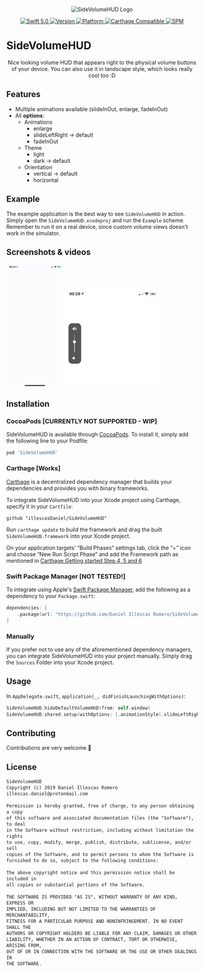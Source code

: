 <p align="center">
   <img width="200" src="https://raw.githubusercontent.com/SvenTiigi/SwiftKit/gh-pages/readMeAssets/SwiftKitLogo.png" alt="SideVolumeHUD Logo">
</p>

<p align="center">
   <a href="https://developer.apple.com/swift/">
      <img src="https://img.shields.io/badge/Swift-5.0-orange.svg?style=flat" alt="Swift 5.0">
   </a>
   <a href="http://cocoapods.org/pods/SideVolumeHUD">
      <img src="https://img.shields.io/cocoapods/v/SideVolumeHUD.svg?style=flat" alt="Version">
   </a>
   <a href="http://cocoapods.org/pods/SideVolumeHUD">
      <img src="https://img.shields.io/cocoapods/p/SideVolumeHUD.svg?style=flat" alt="Platform">
   </a>
   <a href="https://github.com/Carthage/Carthage">
      <img src="https://img.shields.io/badge/Carthage-compatible-4BC51D.svg?style=flat" alt="Carthage Compatible">
   </a>
   <a href="https://github.com/apple/swift-package-manager">
      <img src="https://img.shields.io/badge/Swift%20Package%20Manager-compatible-brightgreen.svg" alt="SPM">
   </a>
</p>

# SideVolumeHUD

<p align="center">
Nice looking volume HUD that appears right to the physical volume buttons of your device.
You can also use it in landscape style, which looks really cool too :D
</p>

## Features

- Multiple animations available (slideInOut, enlarge, fadeInOut)
- All **options**:
  - Animations
    - enlarge
    - slideLeftRight -> default
    - fadeInOut
  - Theme
    - light
    - dark -> default
  - Orientation
    - vertical -> default
    - horizontal

## Example

The example application is the best way to see `SideVolumeHUD` in action. Simply open the `SideVolumeHUD.xcodeproj` and run the `Example` scheme.
Remember to run it on a real device, since custom volume views doesn't work in the simulator.

## Screenshots & videos

<p float="left">
   <img src="github/DemoVideo.gif" width="150">
  <img src="github/images/vertical_.png" width="250">
</p>

## Installation

### CocoaPods [CURRENTLY NOT SUPPORTED - WIP]

SideVolumeHUD is available through [CocoaPods](http://cocoapods.org). To install
it, simply add the following line to your Podfile:

```bash
pod 'SideVolumeHUD'
```

### Carthage [Works]

[Carthage](https://github.com/Carthage/Carthage) is a decentralized dependency manager that builds your dependencies and provides you with binary frameworks.

To integrate SideVolumeHUD into your Xcode project using Carthage, specify it in your `Cartfile`:

```ogdl
github "illescasDaniel/SideVolumeHUD"
```

Run `carthage update` to build the framework and drag the built `SideVolumeHUD.framework` into your Xcode project.

On your application targets’ “Build Phases” settings tab, click the “+” icon and choose “New Run Script Phase” and add the Framework path as mentioned in [Carthage Getting started Step 4, 5 and 6](https://github.com/Carthage/Carthage/blob/master/README.md#if-youre-building-for-ios-tvos-or-watchos)

### Swift Package Manager [NOT TESTED!]

To integrate using Apple's [Swift Package Manager](https://swift.org/package-manager/), add the following as a dependency to your `Package.swift`:

```swift
dependencies: [
    .package(url: "https://github.com/Daniel Illescas Romero/SideVolumeHUD.git", from: "1.0.0")
]
```

### Manually

If you prefer not to use any of the aforementioned dependency managers, you can integrate SideVolumeHUD into your project manually. Simply drag the `Sources` Folder into your Xcode project.

## Usage

In `AppDelegate.swift`, `application(_, didFinishLaunchingWithOptions)`:
```swift
SideVolumeHUD.hideDefaultVolumeHUD(from: self.window)
SideVolumeHUD.shared.setup(withOptions: [.animationStyle(.slideLeftRight)])
```

## Contributing
Contributions are very welcome 🙌

## License

```
SideVolumeHUD
Copyright (c) 2019 Daniel Illescas Romero illescas.daniel@protonmail.com

Permission is hereby granted, free of charge, to any person obtaining a copy
of this software and associated documentation files (the "Software"), to deal
in the Software without restriction, including without limitation the rights
to use, copy, modify, merge, publish, distribute, sublicense, and/or sell
copies of the Software, and to permit persons to whom the Software is
furnished to do so, subject to the following conditions:

The above copyright notice and this permission notice shall be included in
all copies or substantial portions of the Software.

THE SOFTWARE IS PROVIDED "AS IS", WITHOUT WARRANTY OF ANY KIND, EXPRESS OR
IMPLIED, INCLUDING BUT NOT LIMITED TO THE WARRANTIES OF MERCHANTABILITY,
FITNESS FOR A PARTICULAR PURPOSE AND NONINFRINGEMENT. IN NO EVENT SHALL THE
AUTHORS OR COPYRIGHT HOLDERS BE LIABLE FOR ANY CLAIM, DAMAGES OR OTHER
LIABILITY, WHETHER IN AN ACTION OF CONTRACT, TORT OR OTHERWISE, ARISING FROM,
OUT OF OR IN CONNECTION WITH THE SOFTWARE OR THE USE OR OTHER DEALINGS IN
THE SOFTWARE.
```
